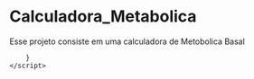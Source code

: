 # Calculadora_Metabolica
Esse projeto consiste em uma calculadora de Metobolica Basal

        }
    </script>

</body>
</html>


